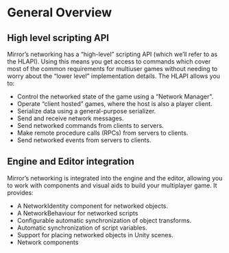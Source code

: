 # General Overview

## High level scripting API

Mirror’s networking has a “high-level” scripting API (which we’ll refer to as the HLAPI). Using this means you get access to commands which cover most of the common requirements for multiuser games without needing to worry about the “lower level” implementation details. The HLAPI allows you to:

-   Control the networked state of the game using a “Network Manager".
-   Operate “client hosted” games, where the host is also a player client.
-   Serialize data using a general-purpose serializer.
-   Send and receive network messages.
-   Send networked commands from clients to servers.
-   Make remote procedure calls (RPCs) from servers to clients.
-   Send networked events from servers to clients.

## Engine and Editor integration

Mirror’s networking is integrated into the engine and the editor, allowing you to work with components and visual aids to build your multiplayer game. It provides:

-   A NetworkIdentity component for networked objects.
-   A NetworkBehaviour for networked scripts
-   Configurable automatic synchronization of object transforms.
-   Automatic synchronization of script variables.
-   Support for placing networked objects in Unity scenes.
-   Network components

